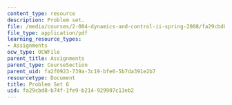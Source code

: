 ```yaml
---
content_type: resource
description: Problem set.
file: /media/courses/2-004-dynamics-and-control-ii-spring-2008/fa29cbd8b74f1fe9b214929907c13eb2_ps6.pdf
file_type: application/pdf
learning_resource_types:
- Assignments
ocw_type: OCWFile
parent_title: Assignments
parent_type: CourseSection
parent_uid: fa2f0923-739a-3c19-bfe6-5b7da391e2b7
resourcetype: Document
title: Problem Set 6
uid: fa29cbd8-b74f-1fe9-b214-929907c13eb2
---
```

